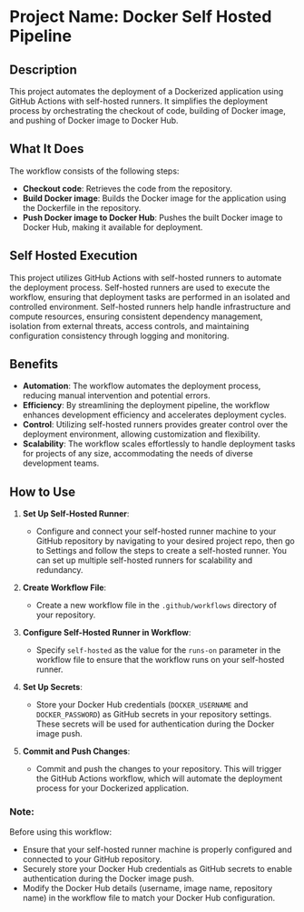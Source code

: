# Project Name: Docker Self Hosted Pipeline

## Description

This project automates the deployment of a Dockerized application using GitHub Actions with self-hosted runners. It simplifies the deployment process by orchestrating the checkout of code, building of Docker image, and pushing of Docker image to Docker Hub.

## What It Does

The workflow consists of the following steps:

- **Checkout code**: Retrieves the code from the repository.
- **Build Docker image**: Builds the Docker image for the application using the Dockerfile in the repository.
- **Push Docker image to Docker Hub**: Pushes the built Docker image to Docker Hub, making it available for deployment.

## Self Hosted Execution

This project utilizes GitHub Actions with self-hosted runners to automate the deployment process. Self-hosted runners are used to execute the workflow, ensuring that deployment tasks are performed in an isolated and controlled environment. Self-hosted runners help handle infrastructure and compute resources, ensuring consistent dependency management, isolation from external threats, access controls, and maintaining configuration consistency through logging and monitoring.

## Benefits

- **Automation**: The workflow automates the deployment process, reducing manual intervention and potential errors.
- **Efficiency**: By streamlining the deployment pipeline, the workflow enhances development efficiency and accelerates deployment cycles.
- **Control**: Utilizing self-hosted runners provides greater control over the deployment environment, allowing customization and flexibility.
- **Scalability**: The workflow scales effortlessly to handle deployment tasks for projects of any size, accommodating the needs of diverse development teams.

## How to Use

1. **Set Up Self-Hosted Runner**:
   - Configure and connect your self-hosted runner machine to your GitHub repository by navigating to your desired project repo, then go to Settings and follow the steps to create a self-hosted runner. You can set up multiple self-hosted runners for scalability and redundancy.

2. **Create Workflow File**:
   - Create a new workflow file in the `.github/workflows` directory of your repository.

3. **Configure Self-Hosted Runner in Workflow**:
   - Specify `self-hosted` as the value for the `runs-on` parameter in the workflow file to ensure that the workflow runs on your self-hosted runner. 

4. **Set Up Secrets**:
   - Store your Docker Hub credentials (`DOCKER_USERNAME` and `DOCKER_PASSWORD`) as GitHub secrets in your repository settings. These secrets will be used for authentication during the Docker image push.

5. **Commit and Push Changes**:
   - Commit and push the changes to your repository. This will trigger the GitHub Actions workflow, which will automate the deployment process for your Dockerized application.

### Note:

Before using this workflow:

- Ensure that your self-hosted runner machine is properly configured and connected to your GitHub repository.
- Securely store your Docker Hub credentials as GitHub secrets to enable authentication during the Docker image push.
- Modify the Docker Hub details (username, image name, repository name) in the workflow file to match your Docker Hub configuration.

